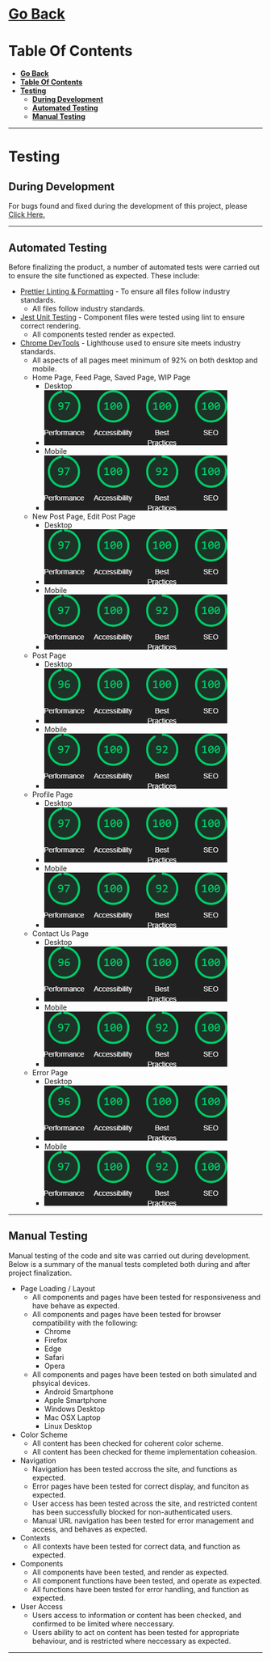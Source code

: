 # [**Go Back**](https://github.com/lukebinmore/guideshare)

# **Table Of Contents**
- [**Go Back**](#go-back)
- [**Table Of Contents**](#table-of-contents)
- [**Testing**](#testing)
  - [**During Development**](#during-development)
  - [**Automated Testing**](#automated-testing)
  - [**Manual Testing**](#manual-testing)

***

# **Testing**

## **During Development**

For bugs found and fixed during the development of this project, please [Click Here.](https://github.com/search?q=repo%3Alukebinmore%2Fguideshare+%22Bug+Fix+-+%22&type=commits)

***

## **Automated Testing**

Before finalizing the product, a number of automated tests were carried out to ensure the site functioned as expected. These include:

 - [Prettier Linting & Formatting]() - To ensure all files follow industry standards.
   - All files follow industry standards.
 - [Jest Unit Testing]() - Component files were tested using lint to ensure correct rendering.
   - All components tested render as expected.
 - [Chrome DevTools]() - Lighthouse used to ensure site meets industry standards.
   - All aspects of all pages meet minimum of 92% on both desktop and mobile.
   - Home Page, Feed Page, Saved Page, WIP Page
     - Desktop
     - ![Home Page - ](/docs/lighthouse/home-page-desktop.png)
     - Mobile
     - ![Home Page - ](/docs/lighthouse/home-page-mobile.png)
   - New Post Page, Edit Post Page
     - Desktop
     - ![New Post Page - ](/docs/lighthouse/new-post-page-desktop.png)
     - Mobile
     - ![New Post Page - ](/docs/lighthouse/new-post-page-mobile.png)
   - Post Page
     - Desktop
     - ![Post Page - ](/docs/lighthouse/post-page-desktop.png)
     - Mobile
     - ![Post Page - ](/docs/lighthouse/post-page-mobile.png)
   - Profile Page
     - Desktop
     - ![Profile Page - ](/docs/lighthouse/profile-page-desktop.png)
     - Mobile
     - ![Profile Page - ](/docs/lighthouse/profile-page-mobile.png)
   - Contact Us Page
     - Desktop
     - ![Contact Us Page - ](/docs/lighthouse/contact-page-desktop.png)
     - Mobile
     - ![Contact Us Page - ](/docs/lighthouse/contact-page-mobile.png)
   - Error Page
     - Desktop
     - ![Error Page - ](/docs/lighthouse/error-page-desktop.png)
     - Mobile
     - ![Error Page - ](/docs/lighthouse/error-page-mobile.png)

***

## **Manual Testing**

Manual testing of the code and site was carried out during development. Below is a summary of the manual tests completed both during and after project finalization.

 - Page Loading / Layout
   - All components and pages have been tested for responsiveness and have behave as expected.
   - All components and pages have been tested for browser compatibility with the following:
     - Chrome
     - Firefox
     - Edge
     - Safari
     - Opera
   - All components and pages have been tested on both simulated and phsyical devices.
     - Android Smartphone
     - Apple Smartphone
     - Windows Desktop
     - Mac OSX Laptop
     - Linux Desktop
 - Color Scheme
   - All content has been checked for coherent color scheme.
   - All content has been checked for theme implementation coheasion.
 - Navigation
   - Navigation has been tested accross the site, and functions as expected.
   - Error pages have been tested for correct display, and funciton as expected.
   - User access has been tested across the site, and restricted content has been successfully blocked for non-authenticated users.
   - Manual URL navigation has been tested for error management and access, and behaves as expected.
 - Contexts
   - All contexts have been tested for correct data, and function as expected.
 - Components
   - All components have been tested, and render as expected.
   - All component functions have been tested, and operate as expected.
   - All functions have been tested for error handling, and function as expected.
 - User Access
   - Users access to information or content has been checked, and confirmed to be limited where neccessary.
   - Users ability to act on content has been tested for appropriate behaviour, and is restricted where neccessary as expected.

***